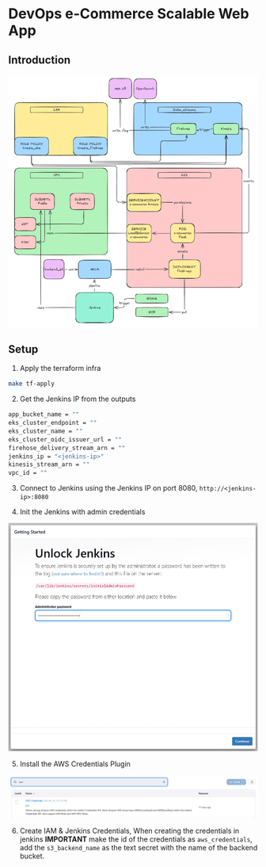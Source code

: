 # DevOps e-Commerce Scalable Web App

## Introduction

![Architecture](./assets/architecture.png)

## Setup

1. Apply the terraform infra

```bash
make tf-apply
```

2. Get the Jenkins IP from the outputs

```bash
app_bucket_name = ""
eks_cluster_endpoint = ""
eks_cluster_name = ""
eks_cluster_oidc_issuer_url = ""
firehose_delivery_stream_arn = ""
jenkins_ip = "<jenkins-ip>"
kinesis_stream_arn = ""
vpc_id = ""
```

3. Connect to Jenkins using the Jenkins IP on port 8080, `http://<jenkins-ip>:8080`

4. Init the Jenkins with admin credentials

![Jenkins Init](./assets/jenkins-unlock.png)

5. Install the AWS Credentials Plugin

![Jenkins AWS Credentials Plugin](./assets/jenkins-aws-creds.png)

6. Create IAM & Jenkins Credentials, When creating the credentials in jenkins **IMPORTANT** make the id of the credentials as `aws_credentials`, add the `s3_backend_name` as the text secret with the name of the backend bucket.

